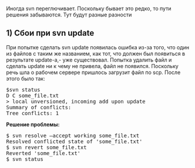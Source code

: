 Иногда svn переглючивает. Поскольку бывает это редко, то пути решения забываются. Тут будут разные разности

<h2>1) Сбои при svn update</h2>
<p>При попытке сделать svn update появилась ошибка из-за того, что один из файлов с таким же названием, как тот, 
что должен был появиться в результате update-а,- уже существовал. 
Попытка удалить файл и сделать update ни к чему не привела, файл не появился. 
Поскольку речь шла о рабочем сервере пришлось загрузит файл по scp. После этого было так:</p>
<pre>
$svn status 
D C some_file.txt
> local unversioned, incoming add upon update
Summary of conflicts: 
Tree conflicts: 1
</pre>
<b>Решение проблемы:</b>
<pre>
$ svn resolve —accept working some_file.txt
Resolved conflicted state of 'some_file.txt' 
$ svn revert some_file.txt
Reverted 'some_file.txt'
$ svn status
</pre>
